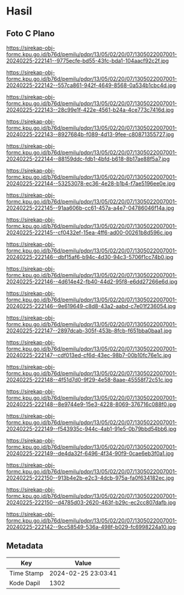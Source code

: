 # Hasil

## Foto C Plano

https://sirekap-obj-formc.kpu.go.id/b76d/pemilu/pdpr/13/05/02/20/07/1305022007001-20240225-222141--9775ecfe-bd55-43fc-bda1-104aacf92c2f.jpg

https://sirekap-obj-formc.kpu.go.id/b76d/pemilu/pdpr/13/05/02/20/07/1305022007001-20240225-222142--557ca861-942f-4649-8568-0a534b1cbc4d.jpg

https://sirekap-obj-formc.kpu.go.id/b76d/pemilu/pdpr/13/05/02/20/07/1305022007001-20240225-222143--28c99e1f-422e-4561-b24a-4ce773c7416d.jpg

https://sirekap-obj-formc.kpu.go.id/b76d/pemilu/pdpr/13/05/02/20/07/1305022007001-20240225-222143--8927684b-f089-4d13-9fee-c80871355727.jpg

https://sirekap-obj-formc.kpu.go.id/b76d/pemilu/pdpr/13/05/02/20/07/1305022007001-20240225-222144--88159ddc-fdb1-4bfd-b618-8b17ae88f5a7.jpg

https://sirekap-obj-formc.kpu.go.id/b76d/pemilu/pdpr/13/05/02/20/07/1305022007001-20240225-222144--53253078-ec36-4e28-b1b4-f7ae5196ee0e.jpg

https://sirekap-obj-formc.kpu.go.id/b76d/pemilu/pdpr/13/05/02/20/07/1305022007001-20240225-222145--91aa606b-cc61-457a-a4e7-04786046f14a.jpg

https://sirekap-obj-formc.kpu.go.id/b76d/pemilu/pdpr/13/05/02/20/07/1305022007001-20240225-222145--cf0432ef-15ea-4ff6-ad00-00261b8d596c.jpg

https://sirekap-obj-formc.kpu.go.id/b76d/pemilu/pdpr/13/05/02/20/07/1305022007001-20240225-222146--dbf15af6-b94c-4d30-94c3-5706f1cc74b0.jpg

https://sirekap-obj-formc.kpu.go.id/b76d/pemilu/pdpr/13/05/02/20/07/1305022007001-20240225-222146--4d614e42-fb40-44d2-95f8-e6dd27266e6d.jpg

https://sirekap-obj-formc.kpu.go.id/b76d/pemilu/pdpr/13/05/02/20/07/1305022007001-20240225-222146--9e619649-c8d8-43a2-aabd-c7e01f236054.jpg

https://sirekap-obj-formc.kpu.go.id/b76d/pemilu/pdpr/13/05/02/20/07/1305022007001-20240225-222147--2897dcab-305f-453b-8fcb-f651bba0baa1.jpg

https://sirekap-obj-formc.kpu.go.id/b76d/pemilu/pdpr/13/05/02/20/07/1305022007001-20240225-222147--cdf013ed-cf6d-43ec-98b7-00b10fc76e1c.jpg

https://sirekap-obj-formc.kpu.go.id/b76d/pemilu/pdpr/13/05/02/20/07/1305022007001-20240225-222148--4f51d7d0-9f29-4e58-8aae-45558f72c51c.jpg

https://sirekap-obj-formc.kpu.go.id/b76d/pemilu/pdpr/13/05/02/20/07/1305022007001-20240225-222148--8e9744e9-15e3-4228-8069-376716c088f0.jpg

https://sirekap-obj-formc.kpu.go.id/b76d/pemilu/pdpr/13/05/02/20/07/1305022007001-20240225-222149--f543935c-944c-4ab1-91e5-0b79bbd54bb6.jpg

https://sirekap-obj-formc.kpu.go.id/b76d/pemilu/pdpr/13/05/02/20/07/1305022007001-20240225-222149--de4da32f-6496-4f34-90f9-0cae6eb3f0a1.jpg

https://sirekap-obj-formc.kpu.go.id/b76d/pemilu/pdpr/13/05/02/20/07/1305022007001-20240225-222150--913b4e2b-e2c3-4dcb-975a-fa0f634182ec.jpg

https://sirekap-obj-formc.kpu.go.id/b76d/pemilu/pdpr/13/05/02/20/07/1305022007001-20240225-222150--d4785d03-2620-463f-b29c-ec2cc807dafb.jpg

https://sirekap-obj-formc.kpu.go.id/b76d/pemilu/pdpr/13/05/02/20/07/1305022007001-20240225-222142--9cc58549-536a-498f-b029-fc6998224a10.jpg


## Metadata

| Key        | Value               |
| ---------- | ------------------- |
| Time Stamp | 2024-02-25 23:03:41 |
| Kode Dapil | 1302                |



